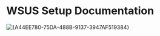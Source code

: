 # WSUS Setup Documentation

![{A44EE780-75DA-488B-9137-3947AF519384}](https://github.com/user-attachments/assets/da28a3b3-2863-4867-a133-4d63946303f7)


